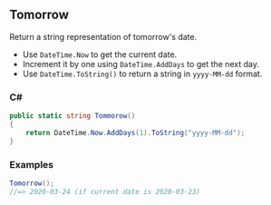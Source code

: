 ## Tomorrow

Return a string representation of tomorrow's date.

- Use `DateTime.Now` to get the current date.
- Increment it by one using `DateTime.AddDays` to get the next day.
- Use `DateTime.ToString()` to return a string in `yyyy-MM-dd` format.

### C#

```csharp
public static string Tommorow()
{
    return DateTime.Now.AddDays(1).ToString("yyyy-MM-dd");
}
```

### Examples

```csharp
Tomorrow();
//=> 2020-03-24 (if current date is 2020-03-23)
```